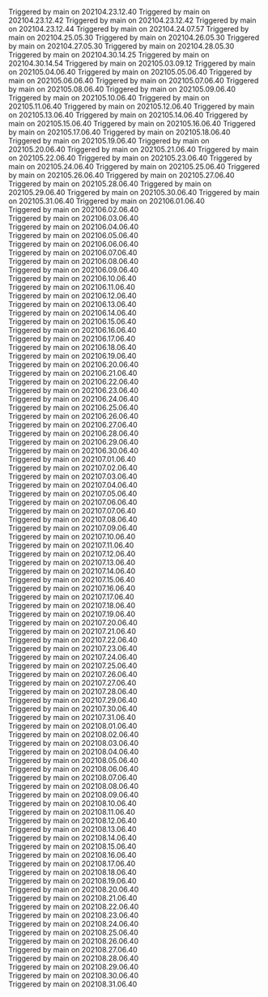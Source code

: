   Triggered by main on 202104.23.12.40
  Triggered by main on 202104.23.12.42
  Triggered by main on 202104.23.12.42
  Triggered by main on 202104.23.12.44
  Triggered by main on 202104.24.07.57
  Triggered by main on 202104.25.05.30
  Triggered by main on 202104.26.05.30
  Triggered by main on 202104.27.05.30
  Triggered by main on 202104.28.05.30
  Triggered by main on 202104.30.14.25
  Triggered by main on 202104.30.14.54
  Triggered by main on 202105.03.09.12
  Triggered by main on 202105.04.06.40
  Triggered by main on 202105.05.06.40
  Triggered by main on 202105.06.06.40
  Triggered by main on 202105.07.06.40
  Triggered by main on 202105.08.06.40
  Triggered by main on 202105.09.06.40
  Triggered by main on 202105.10.06.40
  Triggered by main on 202105.11.06.40
  Triggered by main on 202105.12.06.40
  Triggered by main on 202105.13.06.40
  Triggered by main on 202105.14.06.40
  Triggered by main on 202105.15.06.40
  Triggered by main on 202105.16.06.40
  Triggered by main on 202105.17.06.40
  Triggered by main on 202105.18.06.40
  Triggered by main on 202105.19.06.40
  Triggered by main on 202105.20.06.40
  Triggered by main on 202105.21.06.40
  Triggered by main on 202105.22.06.40
  Triggered by main on 202105.23.06.40
  Triggered by main on 202105.24.06.40
  Triggered by main on 202105.25.06.40
  Triggered by main on 202105.26.06.40
  Triggered by main on 202105.27.06.40
  Triggered by main on 202105.28.06.40
  Triggered by main on 202105.29.06.40
  Triggered by main on 202105.30.06.40
  Triggered by main on 202105.31.06.40
  Triggered by main on 202106.01.06.40  
  Triggered by main on 202106.02.06.40  
  Triggered by main on 202106.03.06.40  
  Triggered by main on 202106.04.06.40  
  Triggered by main on 202106.05.06.40  
  Triggered by main on 202106.06.06.40  
  Triggered by main on 202106.07.06.40  
  Triggered by main on 202106.08.06.40  
  Triggered by main on 202106.09.06.40  
  Triggered by main on 202106.10.06.40  
  Triggered by main on 202106.11.06.40  
  Triggered by main on 202106.12.06.40  
  Triggered by main on 202106.13.06.40  
  Triggered by main on 202106.14.06.40  
  Triggered by main on 202106.15.06.40  
  Triggered by main on 202106.16.06.40  
  Triggered by main on 202106.17.06.40  
  Triggered by main on 202106.18.06.40  
  Triggered by main on 202106.19.06.40  
  Triggered by main on 202106.20.06.40  
  Triggered by main on 202106.21.06.40  
  Triggered by main on 202106.22.06.40  
  Triggered by main on 202106.23.06.40  
  Triggered by main on 202106.24.06.40  
  Triggered by main on 202106.25.06.40  
  Triggered by main on 202106.26.06.40  
  Triggered by main on 202106.27.06.40  
  Triggered by main on 202106.28.06.40  
  Triggered by main on 202106.29.06.40  
  Triggered by main on 202106.30.06.40  
  Triggered by main on 202107.01.06.40  
  Triggered by main on 202107.02.06.40  
  Triggered by main on 202107.03.06.40  
  Triggered by main on 202107.04.06.40  
  Triggered by main on 202107.05.06.40  
  Triggered by main on 202107.06.06.40  
  Triggered by main on 202107.07.06.40  
  Triggered by main on 202107.08.06.40  
  Triggered by main on 202107.09.06.40  
  Triggered by main on 202107.10.06.40  
  Triggered by main on 202107.11.06.40  
  Triggered by main on 202107.12.06.40  
  Triggered by main on 202107.13.06.40  
  Triggered by main on 202107.14.06.40  
  Triggered by main on 202107.15.06.40  
  Triggered by main on 202107.16.06.40  
  Triggered by main on 202107.17.06.40  
  Triggered by main on 202107.18.06.40  
  Triggered by main on 202107.19.06.40  
  Triggered by main on 202107.20.06.40  
  Triggered by main on 202107.21.06.40  
  Triggered by main on 202107.22.06.40  
  Triggered by main on 202107.23.06.40  
  Triggered by main on 202107.24.06.40  
  Triggered by main on 202107.25.06.40  
  Triggered by main on 202107.26.06.40  
  Triggered by main on 202107.27.06.40  
  Triggered by main on 202107.28.06.40  
  Triggered by main on 202107.29.06.40  
  Triggered by main on 202107.30.06.40  
  Triggered by main on 202107.31.06.40  
  Triggered by main on 202108.01.06.40  
  Triggered by main on 202108.02.06.40  
  Triggered by main on 202108.03.06.40  
  Triggered by main on 202108.04.06.40  
  Triggered by main on 202108.05.06.40  
  Triggered by main on 202108.06.06.40  
  Triggered by main on 202108.07.06.40  
  Triggered by main on 202108.08.06.40  
  Triggered by main on 202108.09.06.40  
  Triggered by main on 202108.10.06.40  
  Triggered by main on 202108.11.06.40  
  Triggered by main on 202108.12.06.40  
  Triggered by main on 202108.13.06.40  
  Triggered by main on 202108.14.06.40  
  Triggered by main on 202108.15.06.40  
  Triggered by main on 202108.16.06.40  
  Triggered by main on 202108.17.06.40  
  Triggered by main on 202108.18.06.40  
  Triggered by main on 202108.19.06.40  
  Triggered by main on 202108.20.06.40  
  Triggered by main on 202108.21.06.40  
  Triggered by main on 202108.22.06.40  
  Triggered by main on 202108.23.06.40  
  Triggered by main on 202108.24.06.40  
  Triggered by main on 202108.25.06.40  
  Triggered by main on 202108.26.06.40  
  Triggered by main on 202108.27.06.40  
  Triggered by main on 202108.28.06.40  
  Triggered by main on 202108.29.06.40  
  Triggered by main on 202108.30.06.40  
  Triggered by main on 202108.31.06.40  
